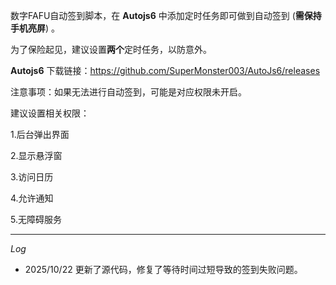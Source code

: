 数字FAFU自动签到脚本，在 **Autojs6**
中添加定时任务即可做到自动签到 (**需保持手机亮屏**) 。

为了保险起见，建议设置**两个**定时任务，以防意外。

**Autojs6** 下载链接：https://github.com/SuperMonster003/AutoJs6/releases

注意事项：如果无法进行自动签到，可能是对应权限未开启。

建议设置相关权限：

1.后台弹出界面

2.显示悬浮窗

3.访问日历

4.允许通知

5.无障碍服务

---

*Log*

* 2025/10/22 更新了源代码，修复了等待时间过短导致的签到失败问题。
